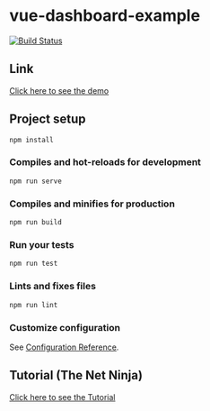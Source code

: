 # vue-dashboard-example
[![Build Status](https://travis-ci.org/kiyanooshkh/vue-dashboard-example.svg?branch=master)](https://travis-ci.org/kiyanooshkh/vue-dashboard-example)

## Link

[Click here to see the demo](https://kiyanooshkh.github.io/vue-dashboard-example/)
  
## Project setup

```
npm install
```

### Compiles and hot-reloads for development

```
npm run serve
```

### Compiles and minifies for production

```
npm run build
```

### Run your tests

```
npm run test
```

### Lints and fixes files

```
npm run lint
```

### Customize configuration

See [Configuration Reference](https://cli.vuejs.org/config/).

## Tutorial (The Net Ninja)

[Click here to see the Tutorial](https://www.youtube.com/watch?v=2uZYKcKHgU0&list=PL4cUxeGkcC9g0MQZfHwKcuB0Yswgb3gA5)
